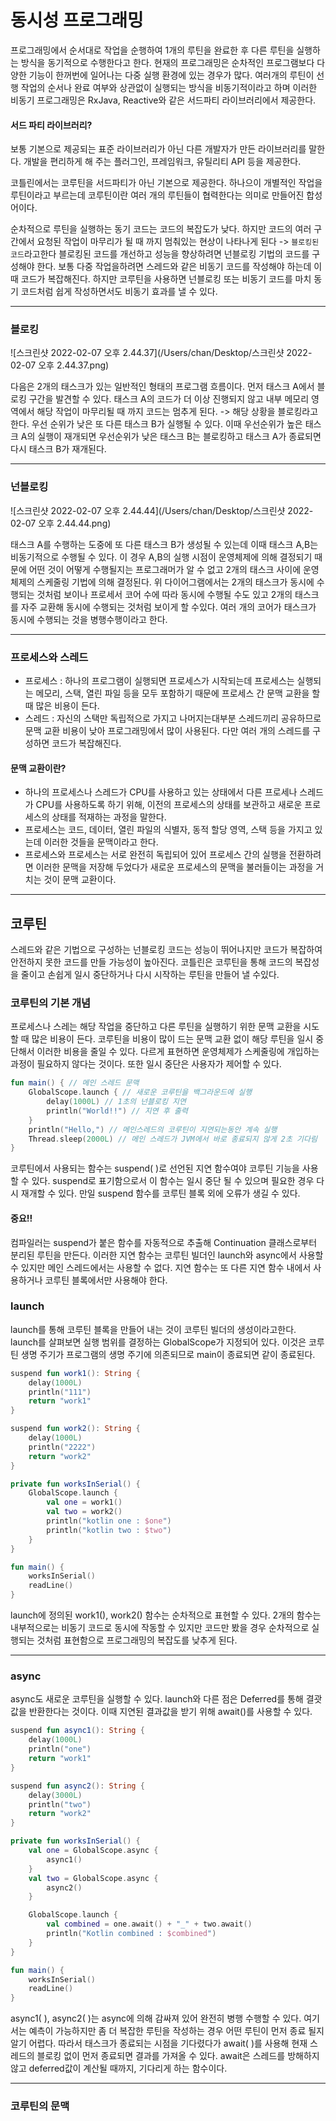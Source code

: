 # 동시성 프로그래밍

프로그래밍에서 순서대로 작업을 순행하여 1개의 루틴을 완료한 후 다른 루틴을 실행하는 방식을 동기적으로 수행한다고 한다. 현재의 프로그래밍은 순차적인 프로그램보다 다양한 기능이 한꺼번에 일어나는 다중 실행 환경에 있는 경우가 많다. 여러개의 루틴이 선행 작업의 순서나 완료 여부와 상관없이 실행되는 방식을 비동기적이라고 하며 이러한 비동기 프로그래밍은 RxJava, Reactive와 같은 서드파티 라이브러리에서 제공한다.

#### 서드 파티 라이브러리?

보통 기본으로 제공되는 표준 라이브러리가 아닌 다른 개발자가 만든 라이브러리를 말한다. 개발을 편리하게 해 주는 플러그인, 프레임워크, 유틸리티 API 등을 제공한다.

코틀린에서는 코루틴을 서드파티가 아닌 기본으로 제공한다. 하나으이 개별적인 작업을 루틴이라고 부르는데 코루틴이란 여러 개의 루틴들이 협력한다는 의미로 만들어진 합성어이다.

순차적으로 루틴을 실행하는 동기 코드는 코드의 복잡도가 낮다. 하지만 코드의 여러 구간에서 요청된 작업이 마무리가 될 때 까지 멈춰있는 현상이 나타나게 된다 -> `블로킹된 코드`라고한다 블로킹된 코드를 개선하고 성능을 향상하려면 넌블로킹 기법의 코드를 구성해야 한다. 보통 다중 작업을하려면 스레드와 같은 비동기 코드를 작성해야 하는데 이 때 코드가 복잡해진다. 하지만 코루틴을 사용하면 넌블로킹 또는 비동기 코드를 마치 동기 코드처럼 쉽게 작성하면서도 비동기 효과를 낼 수 있다.

---

### 블로킹

![스크린샷 2022-02-07 오후 2.44.37](/Users/chan/Desktop/스크린샷 2022-02-07 오후 2.44.37.png)

다음은 2개의 태스크가 있는 일반적인 형태의 프로그램 흐름이다. 먼저 태스크 A에서 블로킹 구간을 발견할 수 있다. 태스크 A의 코드가 더 이상 진행되지 않고 내부 메모리 영역에서 해당 작업이 마무리될 때 까지 코드는 멈추게 된다. -> 해당 상황을 블로킹라고 한다.  우선 순위가 낮은 또 다른 태스크 B가 실행될 수 있다. 이때 우선순위가 높은 태스크 A의 실행이 재개되면 우선순위가 낮은 태스크 B는 블로킹하고 태스크 A가 종료되면 다시 태스크 B가 재개된다.

---

### 넌블로킹

![스크린샷 2022-02-07 오후 2.44.44](/Users/chan/Desktop/스크린샷 2022-02-07 오후 2.44.44.png)

태스크 A를 수행하는 도중에 또 다른 태스크 B가 생성될 수 있는데 이때 태스크 A,B는 비동기적으로 수행될 수 있다. 이 경우 A,B의 실행 시점이 운영체제에 의해 결정되기 때문에 어떤 것이 어떻게 수행될지는 프로그래머가 알 수 없고 2개의 태스크 사이에 운영체제의 스케줄링 기법에 의해 결정된다. 위 다이어그램에서는 2개의 태스크가 동시에 수행되는 것처럼 보이나 프로세서 코어 수에 따라 동시에 수행될 수도 있고 2개의 태스크를 자주 교환해 동시에 수행되는 것처럼 보이게 할 수있다. 여러 개의 코어가 태스크가 동시에 수행되는 것을 병행수행이라고 한다.

---

### 프로세스와 스레드

- 프로세스 : 하나의 프로그램이 실행되면 프로세스가 시작되는데 프로세스는 실행되는 메모리, 스택, 열린 파일 등을 모두 포함하기 때문에 프로세스 간 문맥 교환을 할 때 많은 비용이 든다.
- 스레드 : 자신의 스택만 독립적으로 가지고 나머지는대부분 스레드끼리 공유하므로 문맥 교환 비용이 낮아 프로그래밍에서 많이 사용된다. 다만 여러 개의 스레드를 구성하면 코드가 복잡해진다.

#### 문맥 교환이란?

- 하나의 프로세스나 스레드가 CPU를 사용하고 있는 상태에서 다른 프로세나 스레드가 CPU를 사용하도록 하기 위해, 이전의 프로세스의 상태를 보관하고 새로운 프로세스의 상태를 적재하는 과정을 말한다.
- 프로세스는 코드, 데이터, 열린 파일의 식별자, 동적 할당 영역, 스택 등을 가지고 있는데 이러한 것들을 문맥이라고 한다.
- 프로세스와 프로세스는 서로 완전히 독립되어 있어 프로세스 간의 실행을 전환하려면 이러한 문맥을 저장해 두었다가 새로운 프로세스의 문맥을 불러들이는 과정을 거치는 것이 문맥 교환이다.

---

## 코루틴

스레드와 같은 기법으로 구성하는 넌블로킹 코드는 성능이 뛰어나지만 코드가 복잡하여 안전하지 못한 코드를 만들 가능성이 높아진다. 코틀린은 코루틴을 통해 코드의 복잡성을 줄이고 손쉽게 일시 중단하거나 다시 시작하는 루틴을 만들어 낼 수있다.

### 코루틴의 기본 개념

프로세스나 스레는 해당 작업을 중단하고 다른 루틴을 실행하기 위한 문맥 교환을 시도할 때 많은 비용이 든다. 코루틴을 비용이 많이 드는 문맥 교환 없이 해당 루틴을 일시 중단해서 이러한 비용을 줄일 수 있다. 다르게 표현하면 운영체제가 스케줄링에 개입하는 과정이 필요하지 않다는 것이다. 또한 일시 중단은 사용자가 제어할 수 있다.

~~~kotlin
fun main() { // 메인 스레드 문맥
    GlobalScope.launch { // 새로운 코루틴을 백그라운드에 실행
        delay(1000L) // 1초의 넌블로킹 지연
        println("World!!") // 지연 후 출력
    }
    println("Hello,") // 메인스레드의 코루틴이 지연되는동안 계속 실행
    Thread.sleep(2000L) // 메인 스레드가 JVM에서 바로 종료되지 않게 2초 기다림
}
~~~

코루틴에서 사용되는 함수는 suspend( )로 선언된 지연 함수여야 코루틴 기능을 사용할 수 있다. suspend로 표기함으로서 이 함수는 일시 중단 될 수 있으며 필요한 경우 다시 재개할 수 있다. 만일 suspend 함수를 코루틴 블록 외에 오류가 생길 수 있다.

#### 중요!!

컴파일러는 suspend가 붙은 함수를 자동적으로 추출해 Continuation 클래스로부터 분리된 루틴을 만든다. 이러한 지연 함수는 코루틴 빌더인 launch와 async에서 사용할 수 있지만 메인 스레드에서는 사용할 수 없다. 지연 함수는 또 다른 지연 함수 내에서 사용하거나 코루틴 블록에서만 사용해야 한다.

### launch

launch를 통해 코루틴 블록을 만들어 내는 것이 코루틴 빌더의 생성이라고한다. launch를 살펴보면 실행 범위를 결정하는 GlobalScope가 지정되어 있다. 이것은 코루틴 생명 주기가 프로그램의 생명 주기에 의존되므로 main이 종료되면 같이 종료된다.

~~~kotlin
suspend fun work1(): String {
    delay(1000L)
    println("111")
    return "work1"
}

suspend fun work2(): String {
    delay(1000L)
    println("2222")
    return "work2"
}

private fun worksInSerial() {
    GlobalScope.launch {
        val one = work1()
        val two = work2()
        println("kotlin one : $one")
        println("kotlin two : $two")
    }
}

fun main() {
    worksInSerial()
    readLine()
}
~~~

launch에 정의된 work1(), work2() 함수는 순차적으로 표현할 수 있다. 2개의 함수는 내부적으로는 비동기 코드로 동시에 작동할 수 있지만 코드만 봤을 경우 순차적으로 실행되는 것처럼 표현함으로 프로그래밍의 복잡도를 낮추게 된다.

---

### async

async도 새로운 코루틴을 실행할 수 있다. launch와 다른 점은 Deferred<T>를 통해 결괏값을 반환한다는 것이다. 이때 지연된 결과값을 받기 위해 await()를 사용할 수 있다.

~~~kotlin
suspend fun async1(): String {
    delay(1000L)
    println("one")
    return "work1"
}

suspend fun async2(): String {
    delay(3000L)
    println("two")
    return "work2"
}

private fun worksInSerial() {
    val one = GlobalScope.async {
        async1()
    }
    val two = GlobalScope.async {
        async2()
    }

    GlobalScope.launch {
        val combined = one.await() + "_" + two.await()
        println("Kotlin combined : $combined")
    }
}

fun main() {
    worksInSerial()
    readLine()
}
~~~

async1( ), async2( )는 async에 의해 감싸져 있어 완전히 병행 수행할 수 있다. 여기서는 예측이 가능하지만 좀 더 복잡한 루틴을 작성하는 경우 어떤 루틴이 먼저 종료 될지 알기 어렵다. 따라서 태스크가 종료되는 시점을 기다렸다가 await( )를 사용해 현재 스레드의 블로킹 없이 먼저 종료되면 결과를 가져올 수 있다. await은 스레드를 방해하지 않고 deferred값이 계산될 때까지, 기다리게 하는 함수이다.

---

### 코루틴의 문맥

